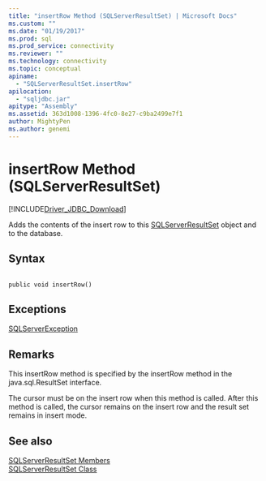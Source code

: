 ```yaml
---
title: "insertRow Method (SQLServerResultSet) | Microsoft Docs"
ms.custom: ""
ms.date: "01/19/2017"
ms.prod: sql
ms.prod_service: connectivity
ms.reviewer: ""
ms.technology: connectivity
ms.topic: conceptual
apiname: 
  - "SQLServerResultSet.insertRow"
apilocation: 
  - "sqljdbc.jar"
apitype: "Assembly"
ms.assetid: 363d1008-1396-4fc0-8e27-c9ba2499e7f1
author: MightyPen
ms.author: genemi
---
```

# insertRow Method (SQLServerResultSet)
[!INCLUDE[Driver_JDBC_Download](../../../includes/driver_jdbc_download.md)]

  Adds the contents of the insert row to this [SQLServerResultSet](../../../connect/jdbc/reference/sqlserverresultset-class.md) object and to the database.  
  
## Syntax  
  
```  
  
public void insertRow()  
```  
  
## Exceptions  
 [SQLServerException](../../../connect/jdbc/reference/sqlserverexception-class.md)  
  
## Remarks  
 This insertRow method is specified by the insertRow method in the java.sql.ResultSet interface.  
  
 The cursor must be on the insert row when this method is called. After this method is called, the cursor remains on the insert row and the result set remains in insert mode.  
  
## See also  
 [SQLServerResultSet Members](../../../connect/jdbc/reference/sqlserverresultset-members.md)   
 [SQLServerResultSet Class](../../../connect/jdbc/reference/sqlserverresultset-class.md)  
  
  
